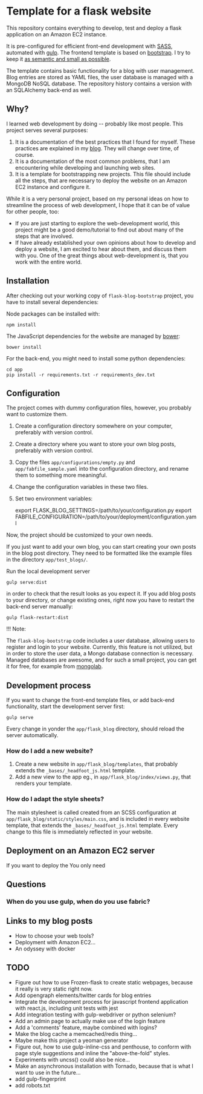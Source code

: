 # Template for a flask website

This repository contains everything to develop, test and deploy a flask
application on an Amazon EC2 instance.

It is pre-configured for efficient front-end development with [SASS][sass],
automated with [gulp][gulp].  The frontend template is based on
[bootstrap][bootstrap].  I try to keep it [as semantic and small as
possible](http://www.tallygist/blog/web-development/semantic-bootstrap).

The template contains basic functionality for a blog with user management.
Blog entries are stored as YAML files, the user database is managed with a
MongoDB NoSQL database.  The repository history contains a version with an
SQLAlchemy back-end as well.

## Why?

I learned web development by doing -- probably like most people.  This
project serves several purposes:

1. It is a documentation of the best practices that I found for myself.  These
   practices are explained in my [blog](http://www.tallygist.com/).  They will
   change over time, of course.
2. It is a documentation of the most common problems, that I am encountering
   while developing and launching web sites.
3. It is a template for bootstrapping new projects.  This file should include
   all the steps, that are necessary to deploy the website on an Amazon EC2
   instance and configure it.

While it is a very personal project, based on my personal ideas on how to
streamline the process of web development, I hope that it can be of value for
other people, too:

- If you are just starting to explore the web-development world, this project
  might be a good demo/tutorial to find out about many of the steps that are
  involved.
- If have already established your own opinions about how to develop and deploy
  a website, I am excited to hear about them, and discuss them with you.  One
  of the great things about web-development is, that you work with the entire
  world.

## Installation

After checking out your working copy of `flask-blog-bootstrap` project, you
have to install several dependencies:

Node packages can be installed with:

    npm install

The JavaScript dependencies for the website are managed by [bower][bower]:

    bower install

For the back-end, you might need to install some python dependencies:

    cd app
    pip install -r requirements.txt -r requirements_dev.txt


## Configuration

The project comes with dummy configuration files, however, you probably want to
customize them.

1. Create a configuration directory somewhere on your computer, preferably with
   version control.
2. Create a directory where you want to store your own blog posts, preferably
   with version control.
3. Copy the files `app/configurations/empty.py` and `app/fabfile_sample.yaml`
   into the configuration directory, and rename them to something more
   meaningful.
4. Change the configuration variables in these two files.
5. Set two environment variables:

    export FLASK_BLOG_SETTINGS=/path/to/your/configuration.py
    export FABFILE_CONFIGURATION=/path/to/your/deployment/configuration.yaml

Now, the project should be customized to your own needs.

If you just want to add your own blog, you can start creating your own posts in
the blog post directory.  They need to be formatted like the example files in
the directory `app/test_blogs/`.

Run the local development server

    gulp serve:dist

in order to check that the result looks as you expect it.  If you add blog
posts to your directory, or change existing ones, right now you have to restart
the back-end server manually:

    gulp flask-restart:dist

!!! Note:

  The `flask-blog-bootstrap` code includes a user database, allowing users to
  register and login to your website.  Currently, this feature is not utilized,
  but in order to store the user data, a Mongo database connection is
  necessary.  Managed databases are awesome, and for such a small project, you
  can get it for free, for example from [mongolab][mongolab].

## Development process

If you want to change the front-end template files, or add back-end
functionality, start the development server first:

    gulp serve

Every change in yonder the `app/flask_blog` directory, should reload the server
automatically.

### How do I add a new website?

1. Create a new website in `app/flask_blog/templates`, that probably extends
   the `_bases/_headfoot_js.html` template.
2. Add a new view to the app eg., in `app/flask_blog/index/views.py`, that
   renders your template.

### How do I adapt the style sheets?

The main stylesheet is called created from an SCSS configuration at
`app/flask_blog/static/styles/main.css`, and is included in every website
template, that extends the `_bases/_headfoot_js.html` template. Every change to
this file is immediately reflected in your website.

## Deployment on an Amazon EC2 server

If you want to deploy the 
You only need


## Questions

### When do you use gulp, when do you use fabric?

## Links to my blog posts

- How to choose your web tools?
- Deployment with Amazon EC2...
- An odyssey with docker

## TODO

- Figure out how to use Frozen-flask to create static webpages, because it
  really is very static right now.
- Add opengraph elements/twitter cards for blog entries
- Integrate the development process for javascript frontend application with
  react.js, including unit tests with jest
- Add integration testing with gulp-webdriver or python selenium?
- Add an admin page to actually make use of the login feature
- Add a 'comments' feature, maybe combined with logins?
- Make the blog cache a memcached/redis thing...
- Maybe make this project a yeoman generator
- Figure out, how to use gulp-inline-css and penthouse, to conform with page
  style suggestions and inline the "above-the-fold" styles.
- Experiments with uncss() could also be nice...
- Make an asynchronous installation with Tornado, because that is what I want
  to use in the future...
- add gulp-fingerprint
- add robots.txt


[sass]: http://www.sass-lang.com/
[gulp]: http://www.gulpjs.com/
[bootstrap]: http://getbootstrap.com/
[bower]: http://bowerjs.com/
[mongolab]: http://mongolab.com/

<!-- vim: set ft=markdown et spell spelllang=en: -->
